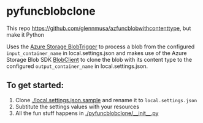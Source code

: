 # pyfuncblobclone
This repo https://github.com/glennmusa/azfuncblobwithcontenttype, but make it Python

Uses the [Azure Storage BlobTrigger](https://docs.microsoft.com/en-us/azure/azure-functions/functions-bindings-storage-blob-trigger?tabs=python#example) to process a blob from the configured `input_container_name` in local.settings.json and makes use of the Azure Storage Blob SDK [BlobClient](https://docs.microsoft.com/en-us/python/api/azure-storage-blob/azure.storage.blob.blobclient?view=azure-python) to clone the blob with its content type to the configured `output_container_name` in local.settings.json.

## To get started:
1. Clone [./local.settings.json.sample](./local.settings.json.sample) and rename it to `local.settings.json`
1. Subtitute the settings values with your resources
1. All the fun stuff happens in [./pyfuncblobclone/\_\_init\_\_.py](pyfuncblobclone/__init__.py)
